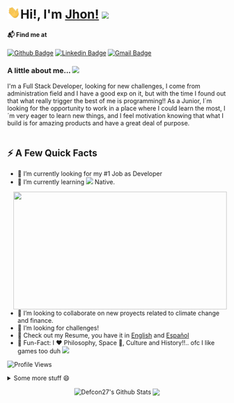 <h1> <img src="https://raw.githubusercontent.com/ABSphreak/ABSphreak/master/gifs/Hi.gif" width="30px">Hi!, I'm <a href="https://github.com/ablue968">Jhon!</a> <img src="https://emojis.slackmojis.com/emojis/images/1531849430/4246/blob-sunglasses.gif?1531849430" width="30px"></h1>
</h1>

#### 📬 Find me at
[![Github Badge](http://img.shields.io/badge/-Github-black?style=flat-square&logo=github&link=https://github.com/ablue968/)](https://github.com/Defcon27/) 
[![Linkedin Badge](https://img.shields.io/badge/-LinkedIn-blue?style=flat-square&logo=Linkedin&logoColor=white&link=https://www.linkedin.com/in/jpereirad//)](https://www.linkedin.com/in/jpereirad/)
[![Gmail Badge](https://img.shields.io/badge/-Gmail-d14836?style=flat-square&logo=Gmail&logoColor=white&link=mailto:ablue968@gmail.com)](mailto:ablue968@gmail.com)


### A little about me...  <img src="https://media4.giphy.com/media/EAfeMhhZjJ9zhXh69P/giphy.gif" width="50"> 
I'm a Full Stack Developer, looking for new challenges, I come from administration field and I have a good exp on it, but with the time I found out that what really trigger the best of me is programming!! As a Junior, I´m looking for the opportunity to work in a place where I could learn the most, I´m very eager to learn new things, and I feel motivation knowing that what I build is for amazing products and have a great deal of purpose.<br/><br/>




## ⚡️ A Few Quick Facts

- 🔭 I’m currently looking for my #1 Job as Developer
- 🌱 I’m currently learning <img src="https://emojis.slackmojis.com/emojis/images/1473950148/1161/react.png?1473950148" width="30"> Native.
<img width="490" height="270" src="https://media.giphy.com/media/9B8wYztAoe1zO/source.gif" align=right>


- 👯 I’m looking to collaborate on new proyects related to climate change and finance.
- 🤔 I’m looking for challenges!
- 📙 Check out my  Resume, you have it in [English](https://github.com/ablue968/ablue968/blob/main/Jhon%20Pereira%20CV.pdf) and [Español](https://github.com/ablue968/ablue968/blob/main/Jhon%20Pereira%20CV%20(ES).pdf) 
- 🎉 Fun-Fact: I ❤️ Philosophy, Space 🚀, Culture and History!!.. ofc I like games too duh <img src="https://media4.giphy.com/media/jM4bWFBKpSFeo/giphy.gif?cid=790b7611muzj1td0qi7gualt6bue9nzulmpmgqbwhlencqj0&rid=giphy.gif" width="45"> 

![Profile Views](https://komarev.com/ghpvc/?username=ablue968)

<details>
  <summary>Some more stuff 😄</summary>

### ⚙️ Some Tool and Tech I use
<img align="left" alt="Visual Studio Code" width="26px" src="https://raw.githubusercontent.com/github/explore/80688e429a7d4ef2fca1e82350fe8e3517d3494d/topics/visual-studio-code/visual-studio-code.png" />
<img align="left" alt="HTML5" width="26px" src="https://raw.githubusercontent.com/github/explore/80688e429a7d4ef2fca1e82350fe8e3517d3494d/topics/html/html.png" />
<img align="left" alt="CSS3" width="26px" src="https://raw.githubusercontent.com/github/explore/80688e429a7d4ef2fca1e82350fe8e3517d3494d/topics/css/css.png" />
<img align="left" alt="Sass" width="26px" src="https://raw.githubusercontent.com/github/explore/80688e429a7d4ef2fca1e82350fe8e3517d3494d/topics/sass/sass.png" />
<img align="left" alt="JavaScript" width="26px" src="https://raw.githubusercontent.com/github/explore/80688e429a7d4ef2fca1e82350fe8e3517d3494d/topics/javascript/javascript.png" />
<img align="left" alt="React" width="26px" src="https://raw.githubusercontent.com/github/explore/80688e429a7d4ef2fca1e82350fe8e3517d3494d/topics/react/react.png" />
<img align="left" alt="SQL" width="26px" src="https://raw.githubusercontent.com/github/explore/80688e429a7d4ef2fca1e82350fe8e3517d3494d/topics/sql/sql.png" />
<img align="left" alt="MySQL" width="26px" src="https://raw.githubusercontent.com/github/explore/80688e429a7d4ef2fca1e82350fe8e3517d3494d/topics/mysql/mysql.png" />
<img align="left" alt="Git" width="26px" src="https://raw.githubusercontent.com/github/explore/80688e429a7d4ef2fca1e82350fe8e3517d3494d/topics/git/git.png" />
<img align="left" alt="GitHub" width="26px" src="https://raw.githubusercontent.com/github/explore/78df643247d429f6cc873026c0622819ad797942/topics/github/github.png" />
<img align="left" alt="Python" width="26px" src="https://raw.githubusercontent.com/github/explore/78df643247d429f6cc873026c0622819ad797942/topics/python/python.png" />
[Flux]
<img align="left" alt="Bootstrap" width="26px" src="https://raw.githubusercontent.com/github/explore/78df643247d429f6cc873026c0622819ad797942/topics/bootstrap/bootstrap.png" />
[API REST]

  
</details>

<p align="center">
<img align="center" src="https://github-readme-stats.vercel.app/api?username=ablue968&show_icons=true&line_height=21" alt="Defcon27's Github Stats" />
<img align="center" src="https://github-readme-stats.vercel.app/api/top-langs/?username=ablue968&theme=default&line_height=27&layout=compact" />


